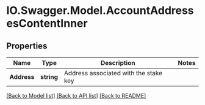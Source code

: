 # IO.Swagger.Model.AccountAddressesContentInner
## Properties

Name | Type | Description | Notes
------------ | ------------- | ------------- | -------------
**Address** | **string** | Address associated with the stake key | 

[[Back to Model list]](../README.md#documentation-for-models) [[Back to API list]](../README.md#documentation-for-api-endpoints) [[Back to README]](../README.md)

